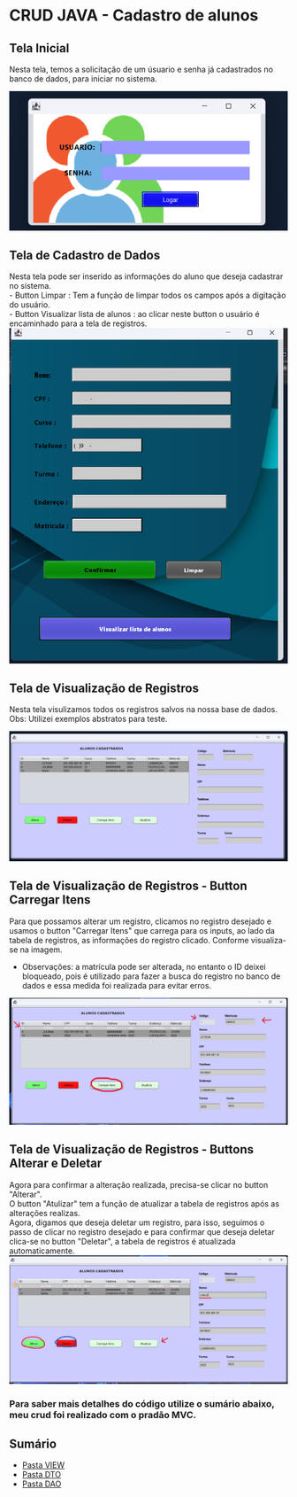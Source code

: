 # CRUD JAVA - Cadastro de alunos
## Tela Inicial
Nesta tela, temos a solicitação de um úsuario e senha já cadastrados no banco de dados, para iniciar no sistema.

![Tela inicial](.../../src/img/Tela-de-login.png)
## Tela de Cadastro de Dados
Nesta tela pode ser inserido as informações do aluno que deseja cadastrar no sistema.
<br> - Button Limpar : Tem a função de limpar todos os campos após a digitação do usuário.
<br> - Button Visualizar lista de alunos : ao clicar neste button o usuário é encaminhado para a tela de registros.
![Tela de cadastro](.../../src/img/tela-de-dados.png)
## Tela de Visualização de Registros
Nesta tela visulizamos todos os registros salvos na nossa base de dados.
<br>Obs: Utilizei exemplos abstratos para teste.

![Tela de Registo](.../../src/img/tela-de-registros.png)
## Tela de Visualização de Registros - Button Carregar Itens
Para que possamos alterar um registro, clicamos no registro desejado e usamos o button "Carregar Itens"  que carrega para os inputs, ao lado da tabela de registros, as informações do registro clicado. Conforme visualiza-se na imagem.
- Observações: a matrícula pode ser alterada, no entanto o ID deixei bloqueado, pois é utilizado para fazer a busca do registro no banco de dados e essa medida foi realizada para evitar erros.

![Tela de Registo](.../../src/img/registro-carregado.png)
## Tela de Visualização de Registros - Buttons Alterar e Deletar
Agora para confirmar a alteração realizada, precisa-se clicar no button "Alterar". 
<br> O button "Atulizar" tem a função de atualizar a tabela de registros após as alterações realizas. 
<br> Agora, digamos que deseja deletar um registro, para isso, seguimos o passo de clicar no registro desejado e para confirmar que deseja deletar clica-se no button "Deletar", a tabela de registros é atualizada automaticamente.
![Tela de Registo](.../../src/img/registro-alterar-e-deletar.png)

### Para saber mais detalhes do código utilize o sumário abaixo, meu crud foi realizado com o pradão MVC.

## Sumário 
- [Pasta VIEW](./src/view/)
- [Pasta DTO](./src/DTO/)
- [Pasta DAO](./src/DAO/)
